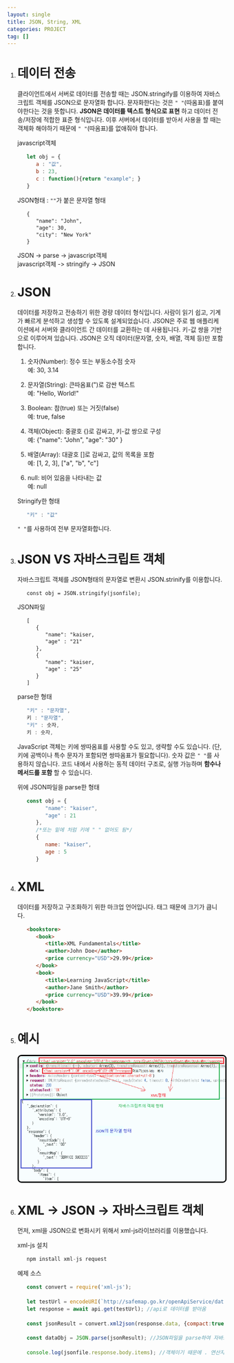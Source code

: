 ```yaml
---
layout: single
title: JSON, String, XML
categories: PROJECT
tag: []
---
```


1. # 데이터 전송 
   클라이언트에서 서버로 데이터를 전송할 때는 JSON.stringify를 이용하여 자바스크립트 객체를 JSON으로 문자열화 합니다. 문자화한다는 것은 `" "`(따옴표)를 붙여야한다는 것을 뜻합니다. __JSON은 데이터를 텍스트 형식으로 표현__ 하고 데이터 전송/저장에 적합한 표준 형식입니다. 이후 서버에서 데이터를 받아서 사용을 할 때는 객체화 해야하기 때문에 `" "`(따옴표)를 없애줘야 합니다.    

   javascript객체   
   ```js
      let obj = {
         a : "값",
         b : 23,
         c : function(){return "example"; }
      }
   ```   

   JSON형태 : `""`가 붙은 문자열 형태   
   ```
      {
         "name": "John",
         "age": 30,
         "city": "New York"
      }
   ```

   JSON -> parse -> javascript객체   
   javascript객체 -> stringify -> JSON   

1. # JSON

   데이터를 저장하고 전송하기 위한 경량 데이터 형식입니다. 사람이 읽기 쉽고, 기계가 빠르게 분석하고 생성할 수 있도록 설계되었습니다. JSON은 주로 웹 애플리케이션에서 서버와 클라이언트 간 데이터를 교환하는 데 사용됩니다. 키-값 쌍을 기반으로 이루어져 있습니다. JSON은 오직 데이터(문자열, 숫자, 배열, 객체 등)만 포함합니다.   

   1. 숫자(Number): 정수 또는 부동소수점 숫자     
      예: 30, 3.14   

   1. 문자열(String): 큰따옴표(")로 감싼 텍스트     
      예: "Hello, World!"   
   
   1. Boolean: 참(true) 또는 거짓(false)   
      예: true, false   
      
   1. 객체(Object): 중괄호 {}로 감싸고, 키-값 쌍으로 구성   
      예: {"name": "John", "age": "30" }   

   1. 배열(Array): 대괄호 []로 감싸고, 값의 목록을 포함   
      예: [1, 2, 3], ["a", "b", "c"]   

   1. null: 비어 있음을 나타내는 값   
      예: null   

   Stringify한 형태
   ```javascript
      "키" : "값"
   ```
   `" "`를 사용하여 전부 문자열화합니다.    

1. # JSON VS 자바스크립트 객체

   자바스크립트 객체를 JSON형태의 문자열로 변환시 JSON.strinify를 이용합니다.   
   ```
      const obj = JSON.stringify(jsonfile);
   ```

   JSON파일   
   ```
      [
         { 
            "name": "kaiser,
            "age" : "21"
         },
         {
            "name": "kaiser,
            "age" : "25"
         }
      ]
   ```

   parse한 형태
   ```javascript
      "키" : "문자열",
      키 : "문자열",
      "키" : 숫자,
      키 : 숫자,
   ```
   JavaScript 객체는 키에 쌍따옴표를 사용할 수도 있고, 생략할 수도 있습니다. (단, 키에 공백이나 특수 문자가 포함되면 쌍따옴표가 필요합니다). 숫자 값은 `" "`를 사용하지 않습니다.  코드 내에서 사용하는 동적 데이터 구조로, 실행 가능하며 __함수나 메서드를 포함__ 할 수 있습니다.   

   위에 JSON파일을 parse한 형태   
   ```javascript
      const obj = { 
            "name": "kaiser",
            "age" : 21
         },
         /*또는 밑에 처럼 키에 " " 없어도 됨*/
         {
            name: "kaiser",
            age : 5
         }
   ```

1. # XML

   데이터를 저장하고 구조화하기 위한 마크업 언어입니다. 태그 때문에 크기가 큼니다.   

   ```html
      <bookstore>
         <book>
            <title>XML Fundamentals</title>
            <author>John Doe</author>
            <price currency="USD">29.99</price>
         </book>
         <book>
            <title>Learning JavaScript</title>
            <author>Jane Smith</author>
            <price currency="USD">39.99</price>
         </book>
      </bookstore>
   ```

1. # 예시

   <img src="../../imgs/project/json_xml.png" style="border:3px solid black;border-radius:9px;width:700px">  


1. # XML -> JSON -> 자바스크립트 객체

   먼저, xml을 JSON으로 변화시키 위해서 xml-js라이브러리를 이용했습니다.   

   xml-js 설치   
   ```js
      npm install xml-js request
   ```   

   예제 소스
   ```js
      const convert = require('xml-js');

      let testUrl = encodeURI(`http://safemap.go.kr/openApiService/data/getPharmacyData.do?serviceKeyAH80S7N7P3&pageNo=2&numOfRows=300&type=JSON`);
      let response = await api.get(testUrl); //api로 데이터를 받아옴

      const jsonResult = convert.xml2json(response.data, {compact:true, spaces:3});  //response.data가 XML형태로 이루어져있음, JSON으로 변형, compact : JSON으로 변형, spaces : JSON으로 변형시 띄어쓰기 간격

      const dataObj = JSON.parse(jsonResult); //JSON파일을 parse하여 자바스크립트 객체로 변환   

      console.log(jsonfile.response.body.items); //객체이기 때문에 . 연산자로 원하는 요소에 접근 가능   
   ```
